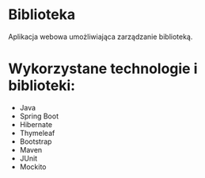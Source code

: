 # Biblioteka

Aplikacja webowa umożliwiająca zarządzanie biblioteką.

# Wykorzystane technologie i biblioteki:

- Java
- Spring Boot
- Hibernate
- Thymeleaf
- Bootstrap
- Maven
- JUnit
- Mockito
